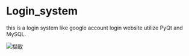 # Login_system
 this is a login system like google account login website utilize PyQt and MySQL.
 
![擷取](https://user-images.githubusercontent.com/68845006/205595727-4505f384-07c5-4bc8-8128-15a989767092.PNG)
